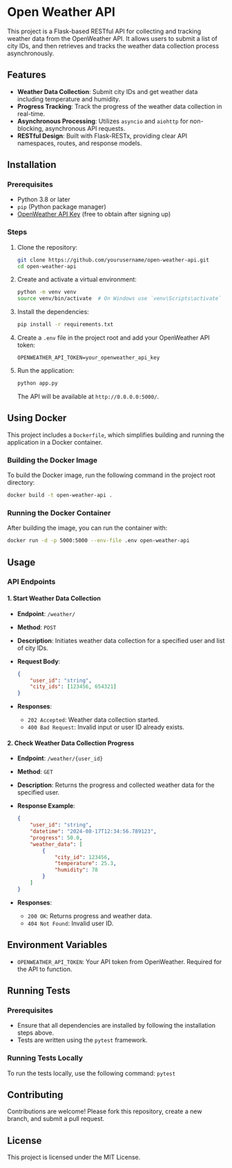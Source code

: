 # Open Weather API

This project is a Flask-based RESTful API for collecting and tracking weather data from the OpenWeather API. It allows
users to submit a list of city IDs, and then retrieves and tracks the weather data collection process asynchronously.

## Features

- **Weather Data Collection**: Submit city IDs and get weather data including temperature and humidity.
- **Progress Tracking**: Track the progress of the weather data collection in real-time.
- **Asynchronous Processing**: Utilizes `asyncio` and `aiohttp` for non-blocking, asynchronous API requests.
- **RESTful Design**: Built with Flask-RESTx, providing clear API namespaces, routes, and response models.

## Installation

### Prerequisites

- Python 3.8 or later
- `pip` (Python package manager)
- [OpenWeather API Key](https://openweathermap.org/api) (free to obtain after signing up)

### Steps

1. Clone the repository:

    ```bash
    git clone https://github.com/yourusername/open-weather-api.git
    cd open-weather-api
    ```

2. Create and activate a virtual environment:

    ```bash
    python -m venv venv
    source venv/bin/activate  # On Windows use `venv\Scripts\activate`
    ```

3. Install the dependencies:

    ```bash
    pip install -r requirements.txt
    ```

4. Create a `.env` file in the project root and add your OpenWeather API token:

    ```plaintext
    OPENWEATHER_API_TOKEN=your_openweather_api_key
    ```

5. Run the application:

    ```bash
    python app.py
    ```

   The API will be available at `http://0.0.0.0:5000/`.

## Using Docker

This project includes a `Dockerfile`, which simplifies building and running the application in a Docker container.

### Building the Docker Image

To build the Docker image, run the following command in the project root directory:

```bash
docker build -t open-weather-api .
```

### Running the Docker Container

After building the image, you can run the container with:

```bash
docker run -d -p 5000:5000 --env-file .env open-weather-api

```

## Usage

### API Endpoints

#### 1. Start Weather Data Collection

- **Endpoint**: `/weather/`
- **Method**: `POST`
- **Description**: Initiates weather data collection for a specified user and list of city IDs.

- **Request Body**:
    ```json
    {
        "user_id": "string",
        "city_ids": [123456, 654321]
    }
    ```

- **Responses**:
    - `202 Accepted`: Weather data collection started.
    - `400 Bad Request`: Invalid input or user ID already exists.

#### 2. Check Weather Data Collection Progress

- **Endpoint**: `/weather/{user_id}`
- **Method**: `GET`
- **Description**: Returns the progress and collected weather data for the specified user.

- **Response Example**:
    ```json
    {
        "user_id": "string",
        "datetime": "2024-08-17T12:34:56.789123",
        "progress": 50.0,
        "weather_data": [
            {
                "city_id": 123456,
                "temperature": 25.3,
                "humidity": 78
            }
        ]
    }
    ```

- **Responses**:
    - `200 OK`: Returns progress and weather data.
    - `404 Not Found`: Invalid user ID.

## Environment Variables

- `OPENWEATHER_API_TOKEN`: Your API token from OpenWeather. Required for the API to function.

## Running Tests

### Prerequisites

- Ensure that all dependencies are installed by following the installation steps above.
- Tests are written using the `pytest` framework.

### Running Tests Locally

To run the tests locally, use the following command:
```pytest```

## Contributing

Contributions are welcome! Please fork this repository, create a new branch, and submit a pull request.

## License

This project is licensed under the MIT License.
